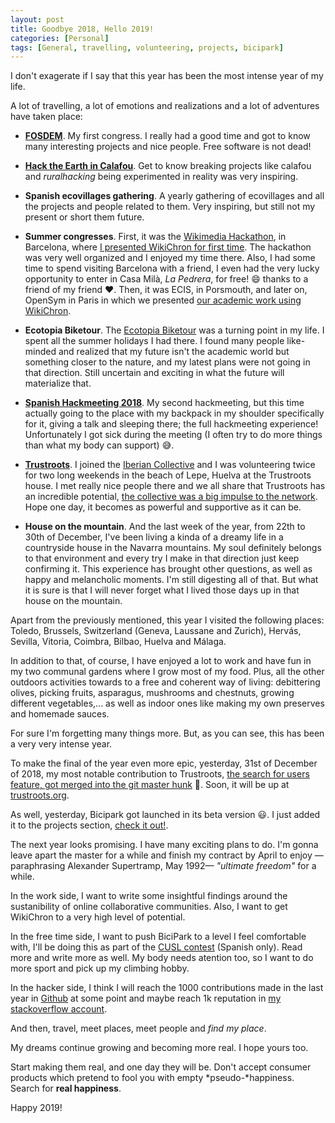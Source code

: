 ```yaml
---
layout: post
title: Goodbye 2018, Hello 2019!
categories: [Personal]
tags: [General, travelling, volunteering, projects, bicipark]
---
```


I don't exagerate if I say that this year has been the most intense year of my life.

A lot of travelling, a lot of emotions and realizations and a lot of adventures have taken place:

- **[FOSDEM](http://fosdem.org/)**. My first congress. I really had a good time and got to know many interesting projects and nice people. Free software is not dead!

- **[Hack the Earth in Calafou](https://calafou.org/en/content/hackeja-terra-2018-giving-back-hacking-people)**. Get to know  breaking projects like calafou and _ruralhacking_ being experimented in reality was very inspiring.

- **Spanish ecovillages gathering**. A yearly gathering of ecovillages and all the projects and people related to them. Very inspiring, but still not my present or short them future.

- **Summer congresses**. First, it was the [Wikimedia Hackathon](https://www.mediawiki.org/wiki/Wikimedia_Hackathon_2018/Program#Saturday_19_May_2018), in Barcelona, where [I presented WikiChron for first time](https://www.youtube.com/watch?v=NX1ZVh1k2nw). The hackathon was very well organized and I enjoyed my time there. Also, I had some time to spend visiting Barcelona with a friend, I even had the very lucky opportunity to enter in Casa Milà, _La Pedrera_, for free! :smile: thanks to a friend of my friend :heart:. Then, it was ECIS, in Porsmouth, and later on, OpenSym in Paris in which we presented [our academic work using WikiChron](/publications.html#collaboration).

- **Ecotopia Biketour**. The [Ecotopia Biketour](https://www.ecotopiabiketour.net) was a turning point in my life. I spent all the summer holidays I had there. I found many people like-minded and realized that my future isn't the academic world but something closer to the nature, and my latest plans were not going in that direction. Still uncertain and exciting in what the future will materialize that.

- **[Spanish Hackmeeting 2018](https://es.hackmeeting.org/hm/index.php?title=Hackmeeting2018)**. My second hackmeeting, but this time actually going to the place with my backpack in my shoulder specifically for it, giving a talk and sleeping there; the full hackmeeting experience! Unfortunately I got sick during the meeting (I often try to do more things than what my body can support) :sweat_smile:.

- **[Trustroots](https://www.trustroots.org/about)**. I joined the [Iberian Collective](https://ideas.trustroots.org/2018/08/27/iberian-collective/) and I was volunteering twice for two long weekends in the beach of Lepe, Huelva at the Trustroots house. I met really nice people there and we all share that Trustroots has an incredible potential, [the collective was a big impulse to the network](https://ideas.trustroots.org/2018/12/15/meta-wiki-developers/). Hope one day, it becomes as powerful and supportive as it can be.

- **House on the mountain**. And the last week of the year, from 22th to 30th of December, I've been living a kinda of a dreamy life in a countryside house in the Navarra mountains.
My soul definitely belongs to that environment and every try I make in that direction just keep confirming it. This experience has brought other questions, as well as happy and melancholic moments.
I'm still digesting all of that. But what it is sure is that I will never forget what I lived those days up in that house on the mountain.

Apart from the previously mentioned, this year I visited the following places: Toledo, Brussels, Switzerland (Geneva, Laussane and Zurich), Hervás, Sevilla, Vitoria, Coimbra, Bilbao, Huelva and Málaga.

In addition to that, of course, I have enjoyed a lot to work and have fun in my two communal gardens where I grow most of my food. Plus, all the other outdoors activities towards to a free and coherent way of living: debittering olives, picking fruits, asparagus, mushrooms and chestnuts, growing different vegetables,... as well as indoor ones like making my own preserves and homemade sauces.

For sure I'm forgetting many things more. But, as you can see, this has been a very very intense year.

To make the final of the year even more epic, yesterday, 31st of December of 2018, my most notable contribution to Trustroots, [the search for users feature, got merged into the git master hunk](https://github.com/Trustroots/trustroots/pull/965) :tada:. Soon, it will be up at [trustroots.org](https://www.trustroots.org/).

As well, yesterday, Bicipark got launched in its beta version :smiley:. I just added it to the projects section, [check it out!]((/projects.html#BiciPark)).

The next year looks promising. I have many exciting plans to do. I'm gonna leave apart the master for a while and finish my contract by April to enjoy &mdash;paraphrasing Alexander Supertramp, May 1992&mdash; _"ultimate freedom"_ for a while.

In the work side, I want to write some insightful findings around the sustanibility of online collaborative communities. Also, I want to get WikiChron to a very high level of potential.

In the free time side, I want to push BiciPark to a level I feel comfortable with, I'll be doing this as part of the [CUSL contest](www.concursosoftwarelibre.org/) (Spanish only). Read more and write more as well.
My body needs atention too, so I want to do more sport and pick up my climbing hobby.

In the hacker side, I think I will reach the 1000 contributions made in the last year in [Github](https://github.com/Akronix/) at some point and maybe reach 1k reputation in [my stackoverflow account](https://stackoverflow.com/users/2904315/akronix).

And then, travel, meet places, meet people and _find my place_.

My dreams continue growing and becoming more real. I hope yours too.

Start making them real, and one day they will be. Don't accept consumer products which pretend to fool you with empty *pseudo-*happiness. Search for **real happiness**.

Happy 2019!
